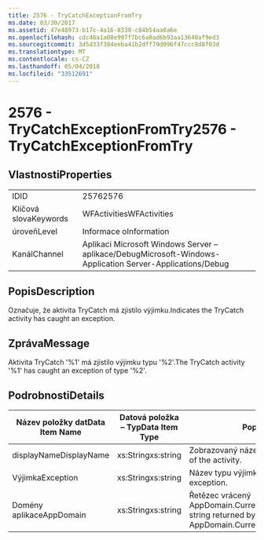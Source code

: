 ```yaml
---
title: 2576 - TryCatchExceptionFromTry
ms.date: 03/30/2017
ms.assetid: 47e48973-b17c-4a16-8338-c84b54aa0a6e
ms.openlocfilehash: cdc48a1a08e997f7bc6a0ad6b93aa13640af9ed3
ms.sourcegitcommit: 3d5d33f384eeba41b2dff79d096f47ccc8d8f03d
ms.translationtype: MT
ms.contentlocale: cs-CZ
ms.lasthandoff: 05/04/2018
ms.locfileid: "33512691"
---
```

# <a name="2576---trycatchexceptionfromtry"></a><span data-ttu-id="34381-102">2576 - TryCatchExceptionFromTry</span><span class="sxs-lookup"><span data-stu-id="34381-102">2576 - TryCatchExceptionFromTry</span></span>
## <a name="properties"></a><span data-ttu-id="34381-103">Vlastnosti</span><span class="sxs-lookup"><span data-stu-id="34381-103">Properties</span></span>  
  
|||  
|-|-|  
|<span data-ttu-id="34381-104">ID</span><span class="sxs-lookup"><span data-stu-id="34381-104">ID</span></span>|<span data-ttu-id="34381-105">2576</span><span class="sxs-lookup"><span data-stu-id="34381-105">2576</span></span>|  
|<span data-ttu-id="34381-106">Klíčová slova</span><span class="sxs-lookup"><span data-stu-id="34381-106">Keywords</span></span>|<span data-ttu-id="34381-107">WFActivities</span><span class="sxs-lookup"><span data-stu-id="34381-107">WFActivities</span></span>|  
|<span data-ttu-id="34381-108">úroveň</span><span class="sxs-lookup"><span data-stu-id="34381-108">Level</span></span>|<span data-ttu-id="34381-109">Informace o</span><span class="sxs-lookup"><span data-stu-id="34381-109">Information</span></span>|  
|<span data-ttu-id="34381-110">Kanál</span><span class="sxs-lookup"><span data-stu-id="34381-110">Channel</span></span>|<span data-ttu-id="34381-111">Aplikaci Microsoft Windows Server – aplikace/Debug</span><span class="sxs-lookup"><span data-stu-id="34381-111">Microsoft-Windows-Application Server-Applications/Debug</span></span>|  
  
## <a name="description"></a><span data-ttu-id="34381-112">Popis</span><span class="sxs-lookup"><span data-stu-id="34381-112">Description</span></span>  
 <span data-ttu-id="34381-113">Označuje, že aktivita TryCatch má zjistilo výjimku.</span><span class="sxs-lookup"><span data-stu-id="34381-113">Indicates the TryCatch activity has caught an exception.</span></span>  
  
## <a name="message"></a><span data-ttu-id="34381-114">Zpráva</span><span class="sxs-lookup"><span data-stu-id="34381-114">Message</span></span>  
 <span data-ttu-id="34381-115">Aktivita TryCatch '%1' má zjistilo výjimku typu '%2'.</span><span class="sxs-lookup"><span data-stu-id="34381-115">The TryCatch activity '%1' has caught an exception of type '%2'.</span></span>  
  
## <a name="details"></a><span data-ttu-id="34381-116">Podrobnosti</span><span class="sxs-lookup"><span data-stu-id="34381-116">Details</span></span>  
  
|<span data-ttu-id="34381-117">Název položky dat</span><span class="sxs-lookup"><span data-stu-id="34381-117">Data Item Name</span></span>|<span data-ttu-id="34381-118">Datová položka – Typ</span><span class="sxs-lookup"><span data-stu-id="34381-118">Data Item Type</span></span>|<span data-ttu-id="34381-119">Popis</span><span class="sxs-lookup"><span data-stu-id="34381-119">Description</span></span>|  
|--------------------|--------------------|-----------------|  
|<span data-ttu-id="34381-120">displayName</span><span class="sxs-lookup"><span data-stu-id="34381-120">DisplayName</span></span>|<span data-ttu-id="34381-121">xs:String</span><span class="sxs-lookup"><span data-stu-id="34381-121">xs:string</span></span>|<span data-ttu-id="34381-122">Zobrazovaný název aktivity.</span><span class="sxs-lookup"><span data-stu-id="34381-122">The display name of the activity.</span></span>|  
|<span data-ttu-id="34381-123">Výjimka</span><span class="sxs-lookup"><span data-stu-id="34381-123">Exception</span></span>|<span data-ttu-id="34381-124">xs:String</span><span class="sxs-lookup"><span data-stu-id="34381-124">xs:string</span></span>|<span data-ttu-id="34381-125">Název typu výjimky.</span><span class="sxs-lookup"><span data-stu-id="34381-125">The type name of the exception.</span></span>|  
|<span data-ttu-id="34381-126">Domény aplikace</span><span class="sxs-lookup"><span data-stu-id="34381-126">AppDomain</span></span>|<span data-ttu-id="34381-127">xs:String</span><span class="sxs-lookup"><span data-stu-id="34381-127">xs:string</span></span>|<span data-ttu-id="34381-128">Řetězec vrácený AppDomain.CurrentDomain.FriendlyName.</span><span class="sxs-lookup"><span data-stu-id="34381-128">The string returned by AppDomain.CurrentDomain.FriendlyName.</span></span>|
